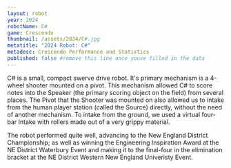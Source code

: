 ```yaml
---
layout: robot
year: 2024
robotName: C#
game: Crescendo
thumbnail: /assets/2024/C#.jpg
metatitle: "2024 Robot: C#"
metadesc: Crescendo Performance and Statistics
published: false #remove this line once youve filled in the data
---
```

C# is a small, compact swerve drive robot. It's primary mechanism is a 4-wheel shooter mounted on a pivot.
This mechanism allowed C# to score notes into the Speaker (the primary scoring object on the field) from several places.
The Pivot that the Shooter was mounted on also allowed us to intake from the human player station (called the Source) directly, without the need of another mechanism.
To intake from the ground, we used a virtual four-bar Intake with rollers made out of a very grippy material. 

The robot performed quite well, advancing to the New England District Championship; as well as winning the Engineering Inspiration Award at the NE District Waterbury Event
and making it to the final-four in the elimination bracket at the NE District Western New England Univeristy Event.

